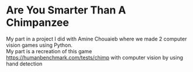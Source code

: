# Are You Smarter Than A Chimpanzee
My part in a project I did with Amine Chouaieb where we made 2 computer vision games using Python.<br>
My part is a recreation of this game https://humanbenchmark.com/tests/chimp with computer vision by using hand detection
